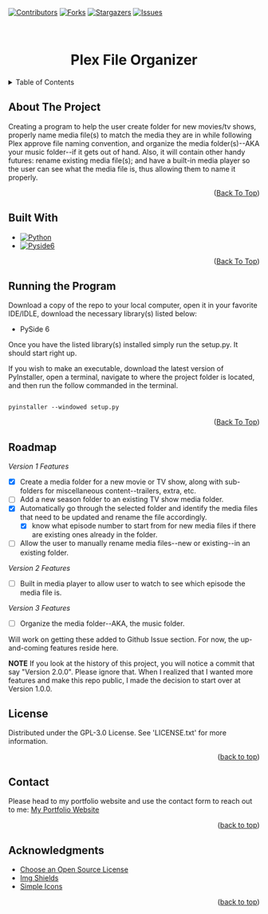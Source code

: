 <!--Helps with compatibility of the back to top link-->
<a id="readme-top"></a>

<!--PROJECT SHIELDS-->
[![Contributors][contributors-shield]][contributors-url]
[![Forks][forks-shield]][forks-url]
[![Stargazers][stars-shield]][stars-url]
[![Issues][issues-shield]][issues-url]

<!--Project header-->
<br>
<div align="center">
  <h1 align="center">Plex File Organizer</h1>
</div>

<!--Table of Contents-->
<details>
    <summary>Table of Contents</summary>
    <ol>
        <li><a href="#about-the-project">About The Project</a></li>
        <li><a href="#built-with">Built With</a></li>
        <li><a href="#running-the-program">Running the Program</a></li>
        <li><a href="#roadmap">RoadMap</a></li>
        <li><a href="#license">License</a></li>
        <li><a href="#Contact">Contact</a></li>
        <li><a href="#acknowledgements">Acknowledgments</a></li>
    </ol>
</details>

<!--ABOUT THE PROJECT -->
## About The Project
Creating a program to help the user create folder for new movies/tv shows, properly name media file(s) to match the media they are in while following
Plex approve file naming convention, and organize the media folder(s)--AKA your music folder--if it gets out of hand. Also, it will contain other handy futures:
rename existing media file(s); and have a built-in media player so the user can see what the media file is, thus allowing them to name it properly.

<p align="right">(<a href="#readme-top">Back To Top</a>)</p>

<!--BUILT WITH-->
## Built With
* [![Python][python-shield]][python-url]
* [![Pyside6][pyside-shield]][pyside-url]

<p align="right">(<a href="#readme-top">Back To Top</a>)</p>

<!--Running the Program-->
## Running the Program
Download a copy of the repo to your local computer, open it in your favorite IDE/IDLE, download the necessary library(s)
listed below:
* PySide 6

Once you have the listed library(s) installed simply run the setup.py. It should start right up.

If you wish to make an executable, download the latest version of PyInstaller, open a terminal, navigate to where the project
folder is located, and then run the follow commanded in the terminal.

<code>
pyinstaller --windowed setup.py
</code>

<p align="right">(<a href="#readme-top">Back To Top</a>)</p>

<!-- ROADMAP -->
## Roadmap
_Version 1 Features_
- [x] Create a media folder for a new movie or TV show, along with sub-folders for miscellaneous content--trailers, extra, etc.
- [ ] Add a new season folder to an existing TV show media folder.
- [X] Automatically go through the selected folder and identify the media files that need to be updated and rename the file accordingly.
  - [X] know what episode number to start from for new media files if there are existing ones already in the folder.
- [ ] Allow the user to manually rename media files--new or existing--in an existing folder.

_Version 2 Features_
- [ ] Built in media player to allow user to watch to see which episode the media file is.

_Version 3 Features_
- [ ] Organize the media folder--AKA, the music folder.

Will work on getting these added to Github Issue section. For now, the up-and-coming features reside here.

**NOTE** If you look at the history of this project, you will notice a commit that say "Version 2.0.0". Please ignore that.
When I realized that I wanted more features and make this repo public, I made the decision to start over at Version 1.0.0.

<!-- License -->
## License
Distributed under the GPL-3.0 License. See 'LICENSE.txt' for more information.

<p align="right">(<a href="#readme-top">back to top</a>)</p>

<!-- Contact -->
## Contact
Please head to my portfolio website and use the contact form to reach out to me:
[My Portfolio Website][portfolio-url]

<p align="right">(<a href="#readme-top">back to top</a>)</p>

<!-- ACKNOWLEDGMENTS -->
## Acknowledgments

* [Choose an Open Source License](https://choosealicense.com)
* [Img Shields](https://shields.io)
* [Simple Icons](https://simpleicons.org/?q=py)

<p align="right">(<a href="#readme-top">back to top</a>)</p>

<!-- MARKDOWN LINKS & IMAGES -->
[contributors-shield]: https://img.shields.io/github/contributors/ColorlessSaber/PlexFileOrganizer.svg?style=for-the-badge
[contributors-url]: https://github.com/ColorlessSaber/PlexFileOrganizer/graphs/contributors
[forks-shield]: https://img.shields.io/github/forks/ColorlessSaber/PlexFileOrganizer.svg?style=for-the-badge
[forks-url]: https://github.com/ColorlessSaber/PlexFileOrganizer/network/members
[stars-shield]: https://img.shields.io/github/stars/ColorlessSaber/PlexFileOrganizer.svg?style=for-the-badge
[stars-url]: https://github.com/ColorlessSaber/PlexFileOrganizer/stargazers
[issues-shield]: https://img.shields.io/github/issues/ColorlessSaber/PlexFileOrganizer.svg?style=for-the-badge
[issues-url]: https://github.com/ColorlessSaber/PlexFileOrganizer/issues

[python-shield]: https://img.shields.io/badge/Python-3776AB?style=for-the-badge&logo=python&logoColor=white
[python-url]: https://www.python.org
[pyside-shield]: https://img.shields.io/badge/pyside6-4ED980?style=for-the-badge
[pyside-url]: https://wiki.qt.io/Qt_for_Python
[pyinstaller-url]: https://pyinstaller.org/en/stable/

[portfolio-url]: https://colorlesssaber.github.io/